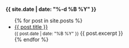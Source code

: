 **{{ site.date | date: "%-d %B %Y" }}**
<ul>
  {% for post in site.posts %}
    <li>
      <a href="{{ post.url }}">{{ post.title }}</a><br>
	  <small>{{ post.date | date: "%B %Y" }}</small>
      {{ post.excerpt }}
    </li>
  {% endfor %}
</ul>